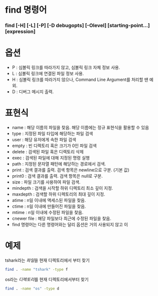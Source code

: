 # find 명령어

### find [-H] [-L] [-P] [-D debugopts] [-Olevel] [starting-point...] [expression]

# 옵션

* P : 심볼릭 링크를 따라가지 않고, 심볼릭 링크 자체 정보 사용.
* L : 심볼릭 링크에 연결된 파일 정보 사용.
* H : 심볼릭 링크를 따라가지 않으나, Command Line Argument를 처리할 땐 예외.
* D : 디버그 메시지 출력.

# 표현식 

* name : 해당 이름의 파일을 찾음. 해당 이름에는 정규 표현식을 활용할 수 있음
* type : 지정된 파일 타입에 해당하는 파일 검색
* user : 해당 유저에게 속한 파일 검색
* empty : 빈 디렉토리 혹은 크기가 0인 파일 검색
* delete : 검색된 파일 혹은 디렉토리 삭제
* exec : 검색된 파일에 대해 지정된 명령 실행
* path : 지정된 문자열 패턴에 해당하는 경로에서 검색.
* print : 검색 결과를 출력. 검색 항목은 newline으로 구분. (기본 값)
* print0 : 검색 결과를 출력. 검색 항목은 null로 구분.
* size : 파일 크기를 사용하여 파일 검색.
* mindepth : 검색을 시작할 하위 디렉토리 최소 깊이 지정.
* maxdepth : 검색할 하위 디렉토리의 최대 깊이 지정.
* atime : n일 이내에 액세스된 파일을 찾음.
* ctime : n일 이내에 만들어진 파일을 찾음.
* mtime : n일 이내에 수정된 파일을 찾음.
* cnewer file : 해당 파일보다 최근에 수정된 파일을 찾음.
* find 명령어는 다른 명령어와는 달리 옵션은 거의 사용되지 않고 이


# 예제

tshark라는 *파일*을 현재 디렉토리에서 부터 찾기
```bash
find . -name "tshark" -type f
```
os라는 *디렉토리*를 현재 디렉토리에서부터 찾기
```bash
find . -name "os" -type d
```
